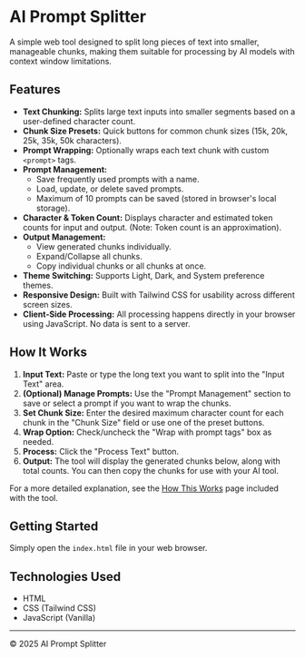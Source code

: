 # AI Prompt Splitter

A simple web tool designed to split long pieces of text into smaller, manageable chunks, making them suitable for processing by AI models with context window limitations.

## Features

*   **Text Chunking:** Splits large text inputs into smaller segments based on a user-defined character count.
*   **Chunk Size Presets:** Quick buttons for common chunk sizes (15k, 20k, 25k, 35k, 50k characters).
*   **Prompt Wrapping:** Optionally wraps each text chunk with custom `<prompt>` tags.
*   **Prompt Management:**
    *   Save frequently used prompts with a name.
    *   Load, update, or delete saved prompts.
    *   Maximum of 10 prompts can be saved (stored in browser's local storage).
*   **Character & Token Count:** Displays character and estimated token counts for input and output. (Note: Token count is an approximation).
*   **Output Management:**
    *   View generated chunks individually.
    *   Expand/Collapse all chunks.
    *   Copy individual chunks or all chunks at once.
*   **Theme Switching:** Supports Light, Dark, and System preference themes.
*   **Responsive Design:** Built with Tailwind CSS for usability across different screen sizes.
*   **Client-Side Processing:** All processing happens directly in your browser using JavaScript. No data is sent to a server.

## How It Works

1.  **Input Text:** Paste or type the long text you want to split into the "Input Text" area.
2.  **(Optional) Manage Prompts:** Use the "Prompt Management" section to save or select a prompt if you want to wrap the chunks.
3.  **Set Chunk Size:** Enter the desired maximum character count for each chunk in the "Chunk Size" field or use one of the preset buttons.
4.  **Wrap Option:** Check/uncheck the "Wrap with prompt tags" box as needed.
5.  **Process:** Click the "Process Text" button.
6.  **Output:** The tool will display the generated chunks below, along with total counts. You can then copy the chunks for use with your AI tool.

For a more detailed explanation, see the [How This Works](how-it-works.html) page included with the tool.

## Getting Started

Simply open the `index.html` file in your web browser.

## Technologies Used

*   HTML
*   CSS (Tailwind CSS)
*   JavaScript (Vanilla)

---

© 2025 AI Prompt Splitter